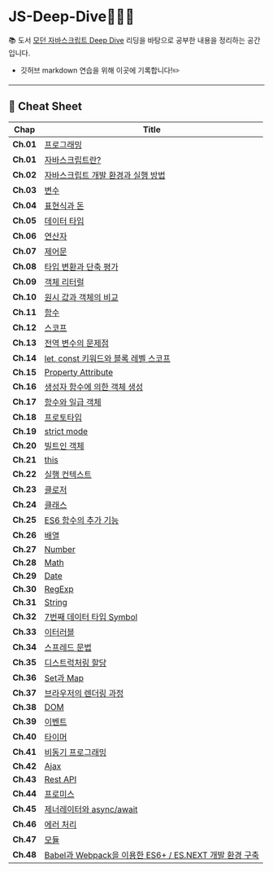 # **JS-Deep-Dive**🧑🏻‍💻
📚 도서 [모던 자바스크립트 Deep Dive](http://www.yes24.com/Product/Goods/92742567) 리딩을 바탕으로 공부한 내용을 정리하는 공간입니다. </br>
* 깃허브 markdown 연습을 위해 이곳에 기록합니다!✏️

---

## **📖 Cheat Sheet**
|**Chap**|**Title**|
|------|-----|
|**Ch.01**|[프로그래밍](https://github.com/hyung6370/js-Deep-Dive/blob/master/chapter%20cheat/01_%ED%94%84%EB%A1%9C%EA%B7%B8%EB%9E%98%EB%B0%8D.md)|
|**Ch.01**|[자바스크립트란?]()|
|**Ch.02**|[자바스크립트 개발 환경과 실행 방법]()|
|**Ch.03**|[변수]()|
|**Ch.04**|[표현식과 돈]()|
|**Ch.05**|[데이터 타입]()|
|**Ch.06**|[연산자]()|
|**Ch.07**|[제어문]()|
|**Ch.08**|[타입 변환과 단축 평가]()|
|**Ch.09**|[객체 리터럴]()|
|**Ch.10**|[원시 값과 객체의 비교]()|
|**Ch.11**|[함수]()|
|**Ch.12**|[스코프]()|
|**Ch.13**|[전역 변수의 문제점]()|
|**Ch.14**|[let, const 키워드와 블록 레벨 스코프]()|
|**Ch.15**|[Property Attribute]()|
|**Ch.16**|[생성자 함수에 의한 객체 생성]()|
|**Ch.17**|[함수와 일급 객체]()|
|**Ch.18**|[프로토타입]()|
|**Ch.19**|[strict mode]()|
|**Ch.20**|[빌트인 객체]()|
|**Ch.21**|[this]()|
|**Ch.22**|[실행 컨텍스트]()|
|**Ch.23**|[클로저]()|
|**Ch.24**|[클래스]()|
|**Ch.25**|[ES6 함수의 추가 기능]()|
|**Ch.26**|[배열]()|
|**Ch.27**|[Number]()|
|**Ch.28**|[Math]()|
|**Ch.29**|[Date]()|
|**Ch.30**|[RegExp]()|
|**Ch.31**|[String]()|
|**Ch.32**|[7번째 데이터 타입 Symbol]()|
|**Ch.33**|[이터러블]()|
|**Ch.34**|[스프레드 문법]()|
|**Ch.35**|[디스트럭처링 할당]()|
|**Ch.36**|[Set과 Map]()|
|**Ch.37**|[브라우저의 렌더링 과정]()|
|**Ch.38**|[DOM]()|
|**Ch.39**|[이벤트]()|
|**Ch.40**|[타이머]()|
|**Ch.41**|[비동기 프로그래밍]()|
|**Ch.42**|[Ajax]()|
|**Ch.43**|[Rest API]()|
|**Ch.44**|[프로미스]()|
|**Ch.45**|[제너레이터와 async/await]()|
|**Ch.46**|[에러 처리]()|
|**Ch.47**|[모듈]()|
|**Ch.48**|[Babel과 Webpack을 이용한 ES6+ / ES.NEXT 개발 환경 구축]()|

